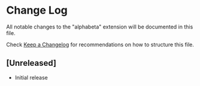 # Change Log

All notable changes to the "alphabeta" extension will be documented in this file.

Check [Keep a Changelog](http://keepachangelog.com/) for recommendations on how to structure this file.

## [Unreleased]

- Initial release